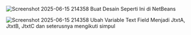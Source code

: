 ![Screenshot 2025-06-15 214358](https://github.com/user-attachments/assets/4f722e4b-6472-4c31-beb4-95dda3a22741)
Buat Desain Seperti Ini di NetBeans

![Screenshot 2025-06-15 214358](https://github.com/user-attachments/assets/c3f3fd64-409c-48eb-bdb7-e698d5f9cdb4)
Ubah Variable Text Field Menjadi JtxtA, JtxtB, JtxtC dan seterusnya mengikuti simpul
